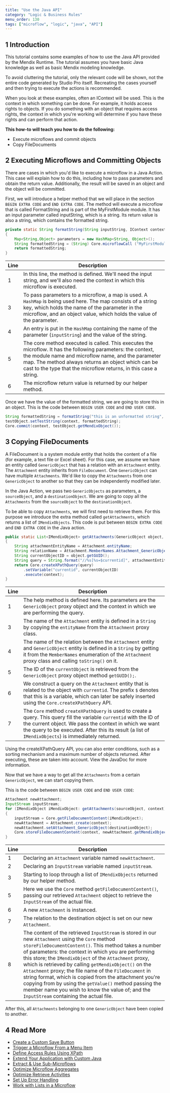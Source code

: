 ```yaml
---
title: "Use the Java API"
category: "Logic & Business Rules"
menu_order: 130
tags: ["microflow", "logic", "java", "API"]
---
```


## 1 Introduction

This tutorial contains some examples of how to use the Java API provided by the Mendix Runtime. The tutorial assumes you have basic Java knowledge as well as basic Mendix modeling knowledge.

To avoid cluttering the tutorial, only the relevant code will be shown, not the entire code generated by Studio Pro itself. Recreating the cases yourself and then trying to execute the actions is recommended.

When you look at these examples, often an IContext will be used. This is the context in which something can be done. For example, it holds access rights to objects. If you do something with an object that requires access rights, the context in which you're working will determine if you have these rights and can perform that action.

**This how-to will teach you how to do the following:**

* Execute microflows and commit objects
* Copy FileDocuments

## 2 Executing Microflows and Committing Objects

There are cases in which you'd like to execute a microflow in a Java Action. This case will explain how to do this, including how to pass parameters and obtain the return value. Additionally, the result will be saved in an object and the object will be committed.

First, we will introduce a helper method that we will place in the section `BEGIN EXTRA CODE` and `END EXTRA CODE`. The method will execute a microflow that is called FormatString and is part of the MyFirstModule module. It has an input parameter called inputString, which is a string. Its return value is also a string, which contains the formatted string.

```java
private static String formatString(String inputString, IContext context) throws CoreException
{
	Map<String,Object> parameters = new HashMap<String, Object>();
	String formattedString = (String) Core.microflowCall ("MyFirstModule.FormatString") .inTransaction(true) .withParam("inputString", inputString) .execute(context);
	return formattedString;
}
```

| Line | Description |
| --- | --- |
| 1 | In this line, the method is defined. We'll need the input string, and we'll also need the context in which this microflow is executed. |
| 3 | To pass parameters to a microflow, a map is used. A `HashMap` is being used here. The map consists of a string key, which holds the name of the parameter in the microflow, and an object value, which holds the value of the parameter. |
| 4 | An entry is put in the `HashMap` containing the name of the parameter (`inputString`) and the value of the string. |
| 5 | The core method executed is called. This executes the microflow. It has the following parameters: the context, the module name and microflow name, and the parameter map. The method always returns an object which can be cast to the type that the microflow returns, in this case a string. |
| 6 | The microflow return value is returned by our helper method. |

Once we have the value of the formatted string, we are going to store this in an object. This is the code between `BEGIN USER CODE` and `END USER CODE`.

```java
String formattedString = formatString("this is an unformatted string", context);
testObject.setTestString(context, formattedString);
Core.commit(context, testObject.getMendixObject());
```

## 3 Copying FileDocuments

A FileDocument is a system module entity that holds the content of a file (for example, a text file or Excel sheet). For this case, we assume we have an entity called `GenericObject` that has a relation with an `Attachment` entity. The `Attachment` entity inherits from `FileDocument`. One `GenericObject` can have multiple `Attachments`. We'd like to copy the `Attachments` from one `GenericObject` to another so that they can be independently modified later.

In the Java Action, we pass two `GenericObjects` as parameters, a `sourceObject`, and a `destinationObject`. We are going to copy all the `Attachments` from the `sourceObject` to the `destinationObject`.

To be able to copy `Attachments`, we will first need to retrieve them. For this purpose we introduce the extra method called `getAttachments`, which returns a list of `IMendixObjects`. This code is put between `BEGIN EXTRA CODE` and `END EXTRA CODE` in the Java action.

```java
public static List<IMendixObject> getAttachments(GenericObject object, IContext context) throws CoreException
{
	String attachmentEntityName = Attachment.entityName;
	String relationName = Attachment.MemberNames.Attachment_GenericObject.toString();
	String currentObjectID = object.getGUID();
	String query = String.format("//%s[%s=$currentid]", attachmentEntityName, relationName);
	return Core.createXPathQuery(query)
		.setVariable("currentid", currentObjectID)
		.execute(context);
}
```

| Line | Description |
| --- | --- |
| 1 | The help method is defined here. Its parameters are the `GenericObject` proxy object and the context in which we are performing the query. |
| 3 | The name of the `Attachment` entity is defined in a `String` by copying the `entityName` from the `Attachment` proxy class. |
| 4 | The name of the relation between the `Attachment` entity and `GenericObject` entity is defined in a `String` by getting it from the `MemberNames` enumeration of the `Attachment` proxy class and calling `toString()` on it. |
| 5 | The ID of the `currentObject` is retrieved from the `GenericObject` proxy object method `getGUID();`. |
| 6 | We construct a query on the `Attachment` entity that is related to the object with `currentid`. The prefix `$` denotes that this is a variable, which can later be safely inserted using the `Core.createXPathQuery` API.
| 7 | The `Core` method `createXPathQuery` is used to create a query. This query fill the variable `currentid` with the ID of the current object. We pass the context in which we want the query to be executed. After this its result (a list of `IMendixObjects`) is immediately returned.

Using the createXPathQuery API, you can also enter conditions, such as a sorting mechanism and a maximum number of objects returned. After executing, these are taken into account. View the JavaDoc for more information.

Now that we have a way to get all the `Attachments` from a certain `GenericObject`, we can start copying them.

This is the code between `BEGIN USER CODE` and `END USER CODE`:

```java
Attachment newAttachment;
InputStream inputStream;
for (IMendixObject iMendixObject: getAttachments(sourceObject, context))
{
	inputStream = Core.getFileDocumentContent(iMendixObject);
	newAttachment = Attachment.create(context);
	newAttachment.setAttachment_GenericObject(destinationObject);
	Core.storeFileDocumentContent(context, newAttachment.getMendixObject(), (String) iMendixObject.getValue(system.proxies.Document.MemberNames.Name.toString()),  inputStream);
}
```

| Line | Description |
| --- | --- |
| 1 | Declaring an `Attachment` variable named `newAttachment`. |
| 2 | Declaring an `InputStream` variable named `inputStream`. |
| 3 | Starting to loop through a list of `IMendixObjects` returned by our helper method. |
| 5 | Here we use the `Core` method `getFileDocumentContent()`, passing our retrieved `Attachment` object to retrieve the `InputStream` of the actual file. |
| 6 | A new `Attachment` is instanced. |
| 7 | The relation to the destination object is set on our new `Attachment`. |
| 8 | The content of the retrieved `InputStream` is stored in our new `Attachment` using the `Core` method `storeFileDocumentContent()`. This method takes a number of parameters: the context in which you are performing this store; the `IMendixObject` of the `Attachment` proxy, which is retrieved by calling `getMendixObject()` on the `Attachment` proxy; the file name of the `FileDocument` in string format, which is copied from the attachment you're copying from by using the `getValue()` method passing the member name you wish to know the value of; and the `InputStream` containing the actual file. |

After this, all `Attachments` belonging to one `GenericObject` have been copied to another.

## 4 Read More

* [Create a Custom Save Button](create-a-custom-save-button)
* [Trigger a Microflow From a Menu Item](trigger-microflow-from-menu-item)
* [Define Access Rules Using XPath](define-access-rules-using-xpath)
* [Extend Your Application with Custom Java](extending-your-application-with-custom-java)
* [Extract & Use Sub-Microflows](extract-and-use-sub-microflows)
* [Optimize Microflow Aggregates](optimizing-microflow-aggregates)
* [Optimize Retrieve Activities](optimizing-retrieve-activities)
* [Set Up Error Handling](set-up-error-handling)
* [Work with Lists in a Microflow](working-with-lists-in-a-microflow)
